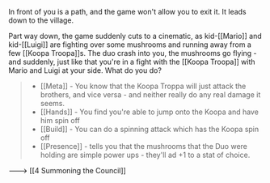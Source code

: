 In front of you is a path, and the game won't allow you to exit it. It leads down to the village.

Part way down, the game suddenly cuts to a cinematic, as kid-[[Mario]] and kid-[[Luigi]] are fighting over some mushrooms and running away from a few [[Koopa Troopa]]s. The duo crash into you, the mushrooms go flying - and suddenly, just like that you're in a fight with the [[Koopa Troopa]] with Mario and Luigi at your side. What do you do?

>- [[Meta]] - You know that the Koopa Troppa will just attack the brothers, and vice versa - and neither really do any real damage it seems.
>- [[Hands]] - You find you're able to jump onto the Koopa and have him spin off
>- [[Build]] - You can do a spinning attack which has the Koopa spin off
>- [[Presence]] - tells you that the mushrooms that the Duo were holding are simple power ups - they'll ad +1 to a stat of choice. 

---> [[4 Summoning the Council]]
